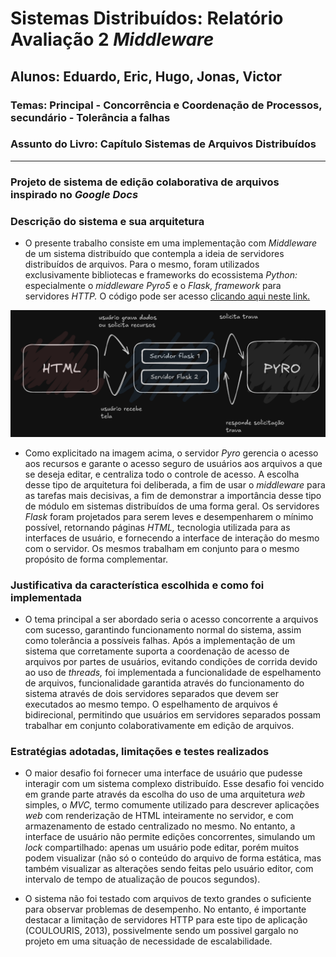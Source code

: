 # Sistemas Distribuídos: Relatório Avaliação 2 *Middleware*

## Alunos: Eduardo, Eric, Hugo, Jonas, Victor

### Temas: Principal - Concorrência e Coordenação de Processos, secundário - Tolerância a falhas

### Assunto do Livro: Capítulo Sistemas de Arquivos Distribuídos

---

### Projeto de sistema de edição colaborativa de arquivos inspirado no *Google Docs*

### Descrição do sistema e sua arquitetura

- O presente trabalho consiste em uma implementação com *Middleware* de um sistema distribuído que contempla a ideia de servidores distribuídos de arquivos. Para o mesmo, foram utilizados exclusivamente bibliotecas e frameworks do ecossistema *Python:* especialmente o *middleware Pyro5* e o *Flask, framework* para servidores *HTTP.* O código pode ser acesso [clicando aqui neste link.](https://github.com/wilyJ80/googwo-locks)

![Diagrama Explicativo de arquitetura](./doc/arquitetura2.png)

- Como explicitado na imagem acima, o servidor *Pyro* gerencia o acesso aos recursos e garante o acesso seguro de usuários aos arquivos a que se deseja editar, e centraliza todo o controle de acesso. A escolha desse tipo de arquitetura foi deliberada, a fim de usar o *middleware* para as tarefas mais decisivas, a fim de demonstrar a importância desse tipo de módulo em sistemas distribuídos de uma forma geral. Os servidores *Flask* foram projetados para serem leves e desempenharem o mínimo possível, retornando páginas *HTML,* tecnologia utilizada para as interfaces de usuário, e fornecendo a interface de interação do mesmo com o servidor. Os mesmos trabalham em conjunto para o mesmo propósito de forma complementar.

### Justificativa da característica escolhida e como foi implementada

- O tema principal a ser abordado seria o acesso concorrente a arquivos com sucesso, garantindo funcionamento normal do sistema, assim como tolerância a possíveis falhas. Após a implementação de um sistema que corretamente suporta a coordenação de acesso de arquivos por partes de usuários, evitando condições de corrida devido ao uso de *threads,* foi implementada a funcionalidade de espelhamento de arquivos, funcionalidade garantida através do funcionamento do sistema através de dois servidores separados que devem ser executados ao mesmo tempo. O espelhamento de arquivos é bidirecional, permitindo que usuários em servidores separados possam trabalhar em conjunto colaborativamente em edição de arquivos.

### Estratégias adotadas, limitações e testes realizados

- O maior desafio foi fornecer uma interface de usuário que pudesse interagir com um sistema complexo distribuído. Esse desafio foi vencido em grande parte através da escolha do uso de uma arquitetura *web* simples, o *MVC,* termo comumente utilizado para descrever aplicações *web* com renderização de HTML inteiramente no servidor, e com armazenamento de estado centralizado no mesmo. No entanto, a interface de usuário não permite edições concorrentes, simulando um *lock* compartilhado: apenas um usuário pode editar, porém muitos podem visualizar (não só o conteúdo do arquivo de forma estática, mas também visualizar as alterações sendo feitas pelo usuário editor, com intervalo de tempo de atualização de poucos segundos).

- O sistema não foi testado com arquivos de texto grandes o suficiente para observar problemas de desempenho. No entanto, é importante destacar a limitação de servidores HTTP para este tipo de aplicação (COULOURIS, 2013), possivelmente sendo um possivel gargalo no projeto em uma situação de necessidade de escalabilidade.
